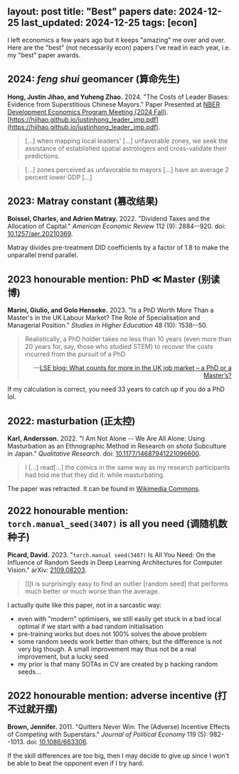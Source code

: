 layout:       post
title:        "Best" papers
date:         2024-12-25
last_updated: 2024-12-25
tags:         [econ]
---

I left economics a few years ago but it keeps "amazing" me over and over. Here are the "best" (not necessarily econ) papers I've read in each year, i.e. my "best" paper awards.


## 2024: *feng shui* geomancer (算命先生)

**Hong, Justin Jihao, and Yuheng Zhao.** 2024. "The Costs of Leader Biases: Evidence from Superstitious Chinese Mayors." Paper Presented at [NBER Development Economics Program Meeting (2024 Fall)](https://www.nber.org/conferences/development-economics-fall-2024). [https://hjihao.github.io/justinhong_leader_jmp.pdf](https://hjihao.github.io/justinhong_leader_jmp.pdf).

> [...] when mapping local leaders' [...] unfavorable zones, we seek the assistance of established spatial astrologers and cross-validate their predictions.

> [...] zones perceived as unfavorable to mayors [...] have an average 2 percent lower GDP [...]


## 2023: Matray constant (篡改结果)

**Boissel, Charles, and Adrien Matray.** 2022. "Dividend Taxes and the Allocation of Capital." *American Economic Review* 112 (9): 2884--920. doi: [10.1257/aer.20210369](https://doi.org/10.1257/aer.20210369).

Matray divides pre-treatment DID coefficients by a factor of $1.8$ to make the unparallel trend parallel.


## 2023 honourable mention: PhD $\ll$ Master (别读博)

**Marini, Giulio, and Golo Henseke.** 2023. "Is a PhD Worth More Than a Master's in the UK Labour Market? The Role of Specialisation and Managerial Position." *Studies in Higher  Education* 48 (10): 1538--50.

> Realistically, a PhD holder takes no less than 10 years (even more than 20 years for, say, those who studied STEM) to recover the costs incurred from the pursuit of a PhD
> 
> <div style="text-align: right">—<a href="https://blogs.lse.ac.uk/impactofsocialsciences/2023/10/18/what-counts-for-more-in-the-uk-job-market-a-phd-or-a-masters/">LSE blog: What counts for more in the UK job market – a PhD or a Master’s?</a></div>

If my calculation is correct, you need 33 years to catch up if you do a PhD lol.


## 2022: masturbation (正太控)

**Karl, Andersson.** 2022. "I Am Not Alone -- We Are All Alone: Using Masturbation as an Ethnographic Method in Research on *shota* Subculture in Japan." *Qualitative Research*. doi: [10.1177/14687941221096600](https://doi.org/10.1177/14687941221096600
).

> I [...] read[...] the comics in the same way as my research participants had told me that they did it: while masturbating.

The paper was retracted. It can be found in [Wikimedia Commons](https://upload.wikimedia.org/wikipedia/commons/b/b0/I_am_not_alone_(Andersson_paper).pdf).


## 2022 honourable mention: `torch.manual_seed(3407)` is all you need (调随机数种子)

**Picard, David.** 2023. "`torch.manual seed(3407)` Is All You Need: On the Influence of
Random Seeds in Deep Learning Architectures for Computer Vision." arXiv: [2109.08203](https://arxiv.org/abs/2109.08203).

> [I]t is surprisingly easy to find an outlier [random seed] that performs much better or much worse than the average.

I actually quite like this paper, not in a sarcastic way:

* even with "modern" optimisers, we still easily get stuck in a bad local optimal if we start with a bad random initialisation
* pre-training works but does not 100% solves the above problem
* some random seeds work better than others, but the difference is not very big though. A small improvement may thus not be a real improvement, but a lucky seed
* my prior is that many SOTAs in CV are created by p hacking random seeds...


## 2022 honourable mention: adverse incentive (打不过就开摆)

**Brown, Jennifer.** 2011. "Quitters Never Win: The (Adverse) Incentive Effects of Competing with Superstars." *Journal of Political Economy* 119 (5): 982--1013. doi: [10.1086/663306](https://doi.org/10.1086/663306).

If the skill differences are too big, then I may decide to give up since I won't be able to beat the opponent even if I try hard.
